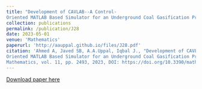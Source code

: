 ```yaml
---
title: "Development of CAVLAB--A Control-
Oriented MATLAB Based Simulator for an Underground Coal Gasification Process"
collection: publications
permalink: /publication/J28
date: 2023-05-01
venue: 'Mathematics'
paperurl: 'http://aauppal.github.io/files/J28.pdf'
citation: 'Ahmed A, Javed SB, A.A.Uppal, Iqbal J., "Development of CAVLAB--A Control-
Oriented MATLAB Based Simulator for an Underground Coal Gasification Process",
Mathematics, vol. 11, pp. 2493, 2023, DOI: https://doi.org/10.3390/math11112493.'
---
```

[Download paper here](http://aauppal.github.io/files/J28.pdf)
